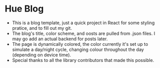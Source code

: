 # Hue Blog
- This is a blog template, just a quick project in React for some styling pratice, and to fill out my git.
- The blog's title, color scheme, and oosts are pulled from .json files. I may go add an actual backend for posts later.
- The page is dynamically colored, the color currently it's set up to simulate a day/night cycle, changing colour throughout the day (depending on device time).
- Special thanks to all the library contributors that made this possible.
